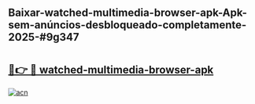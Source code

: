 ## Baixar-watched-multimedia-browser-apk-Apk-sem-anúncios-desbloqueado-completamente-2025-#9g347

# <h2><a href="https://ainizakaria.my?title=watched-multimedia-browser-apk&ref=20M">🔗👉 🔴 watched-multimedia-browser-apk</a></h2>

[![acn](https://github.com/user-attachments/assets/0f9c940e-d8b0-45ae-aac7-cd30a18b3e1c)](https://ainizakaria.my?title=watched-multimedia-browser-apk&ref=20M)

